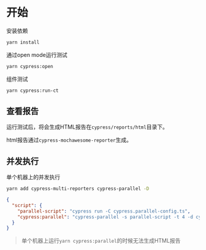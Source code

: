 # 开始

安装依赖

```bash
yarn install
```

通过open mode运行测试

```bash
yarn cypress:open
```

组件测试
```bash
yarn cypress:run-ct
```

## 查看报告
运行测试后，将会生成HTML报告在`cypress/reports/html`目录下。

html报告通过`cypress-mochawesome-reporter`生成。

## 并发执行
单个机器上的并发执行

```bash
yarn add cypress-multi-reporters cypress-parallel -D
```
```json
{
  "script": {
    "parallel-script": "cypress run -C cypress.parallel-config.ts",
    "cypress:parallel": "cypress-parallel -s parallel-script -t 4 -d cypress/e2e",
  }
}
```
> 单个机器上运行`yarn cypress:parallel`的时候无法生成HTML报告